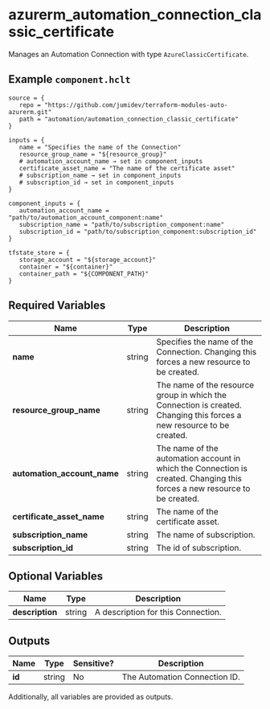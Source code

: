 # azurerm_automation_connection_classic_certificate

Manages an Automation Connection with type `AzureClassicCertificate`.

## Example `component.hclt`

```hcl
source = {
   repo = "https://github.com/jumidev/terraform-modules-auto-azurerm.git"   
   path = "automation/automation_connection_classic_certificate"   
}

inputs = {
   name = "Specifies the name of the Connection"   
   resource_group_name = "${resource_group}"   
   # automation_account_name → set in component_inputs
   certificate_asset_name = "The name of the certificate asset"   
   # subscription_name → set in component_inputs
   # subscription_id → set in component_inputs
}

component_inputs = {
   automation_account_name = "path/to/automation_account_component:name"   
   subscription_name = "path/to/subscription_component:name"   
   subscription_id = "path/to/subscription_component:subscription_id"   
}

tfstate_store = {
   storage_account = "${storage_account}"   
   container = "${container}"   
   container_path = "${COMPONENT_PATH}"   
}

```

## Required Variables

| Name | Type |  Description |
| ---- | --------- |  ----------- |
| **name** | string |  Specifies the name of the Connection. Changing this forces a new resource to be created. | 
| **resource_group_name** | string |  The name of the resource group in which the Connection is created. Changing this forces a new resource to be created. | 
| **automation_account_name** | string |  The name of the automation account in which the Connection is created. Changing this forces a new resource to be created. | 
| **certificate_asset_name** | string |  The name of the certificate asset. | 
| **subscription_name** | string |  The name of subscription. | 
| **subscription_id** | string |  The id of subscription. | 

## Optional Variables

| Name | Type |  Description |
| ---- | --------- |  ----------- |
| **description** | string |  A description for this Connection. | 



## Outputs

| Name | Type | Sensitive? | Description |
| ---- | ---- | --------- | --------- |
| **id** | string | No  | The Automation Connection ID. | 

Additionally, all variables are provided as outputs.
